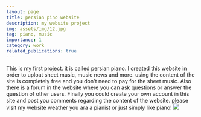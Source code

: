 ```yaml
---
layout: page
title: persian pino website
description: my website project
img: assets/img/12.jpg
tag: piano, music
importance: 1
category: work
related_publications: true
---
```

This is my first project. it is called persian piano.
I created this website in order to uploat sheet music, music news and more.
using the content of the site is completely free and you don't need to pay for the sheet music.
Also there is a forum in the website where you can ask questions or answer the question of other users.
Finally you could create your own account in this site and post you comments regarding the content of the website.
please visit my website weather you ara a pianist or just simply like piano!
<img src="https://mani-the-great.github.io/assets/img/12.jpg">
